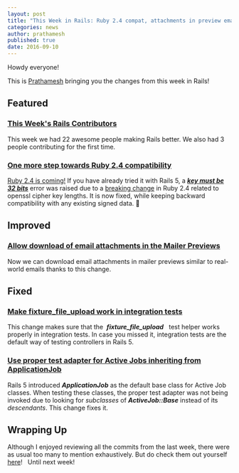 ```yaml
---
layout: post
title: "This Week in Rails: Ruby 2.4 compat, attachments in preview emails, fixture_file_upload and more!"
categories: news
author: prathamesh
published: true
date: 2016-09-10
---
```


Howdy everyone!

This is [Prathamesh](https://twitter.com/_cha1tanya) bringing you the changes from this week in Rails!

## Featured

### [This Week's Rails Contributors](http://contributors.rubyonrails.org/contributors/in-time-window/20160903-20160909)

This week we had 22 awesome people making Rails better. We also had 3 people contributing for the first time.&nbsp;

### [One more step towards Ruby 2.4 compatibility](https://github.com/rails/rails/pull/25758)

[Ruby 2.4 is coming!](https://www.ruby-lang.org/en/news/2016/09/08/ruby-2-4-0-preview2-released) If you have already tried it with Rails 5, a [**_key must be 32 bits_**](https://github.com/rails/rails/issues/25185) error was raised due to a [breaking change](https://github.com/ruby/ruby/commit/ce635262f53b760284d56bb1027baebaaec175d1) in Ruby 2.4 related to openssl cipher key lengths. It is now fixed, while keeping backward compatibility with any existing signed data. 🎉

## Improved

### [Allow download of email attachments in the Mailer Previews](https://github.com/rails/rails/pull/26371)

Now we can download email attachments in mailer previews similar to real-world emails thanks to this change.

## Fixed

### [Make fixture\_file\_upload work in integration tests](https://github.com/rails/rails/pull/26384)

This change makes sure that the&nbsp; **_fixture\_file\_upload_** &nbsp; test helper works properly in integration tests. In case you missed it, integration tests are the default way of testing controllers in Rails 5.

### [Use proper test adapter for Active Jobs inheriting from ApplicationJob](https://github.com/rails/rails/pull/26391)

Rails 5 introduced **_ApplicationJob_** as the default base class for Active Job classes. When testing these classes, the proper test adapter was not being invoked due to looking for _subclasses_ of **_ActiveJob::Base_** instead of its _descendants_. This change fixes it.

## Wrapping Up

Although I enjoyed reviewing all the commits from the last week, there were as usual too many to mention exhaustively. But do check them out yourself [here](https://github.com/rails/rails/compare/master@%7B2016-09-03%7D...@%7B2016-09-09%7D)!
&nbsp;
Until next week!
